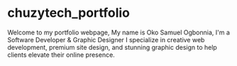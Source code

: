 # chuzytech_portfolio
Welcome to my portfolio webpage, My name is Oko Samuel Ogbonnia, I'm a Software Developer &amp; Graphic Designer  I specialize in creative web development, premium site design, and stunning graphic design to help clients elevate their online presence. 

